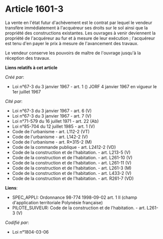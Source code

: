 # Article 1601-3

La vente en l'état futur d'achèvement est le contrat par lequel le vendeur transfère immédiatement à l'acquéreur ses droits
sur le sol ainsi que la propriété des constructions existantes. Les ouvrages à venir deviennent la propriété de l'acquéreur
au fur et à mesure de leur exécution ; l'acquéreur est tenu d'en payer le prix à mesure de l'avancement des travaux.

Le vendeur conserve les pouvoirs de maître de l'ouvrage jusqu'à la réception des travaux.

**Liens relatifs à cet article**

_Créé par_:

  - Loi n°67-3 du 3 janvier 1967 - art. 1 () JORF 4 janvier 1967 en vigueur le 1er juillet 1967

_Cité par_:

  - Loi n°67-3 du 3 janvier 1967 - art. 6 (V)
  - Loi n°67-3 du 3 janvier 1967 - art. 7 (V)
  - Loi n°71-579 du 16 juillet 1971 - art. 22 (Ab)
  - Loi n°85-704 du 12 juillet 1985 - art. 1 (V)
  - Code de l'urbanisme - art. L112-2 (VT)
  - Code de l'urbanisme - art. L142-2 (V)
  - Code de l'urbanisme - art. R*315-2 (M)
  - Code de la commande publique - art. L2412-2 (VD)
  - Code de la construction et de l'habitation. - art. L213-5 (V)
  - Code de la construction et de l'habitation. - art. L261-10 (V)
  - Code de la construction et de l'habitation. - art. L261-11 (V)
  - Code de la construction et de l'habitation. - art. L261-3 (M)
  - Code de la construction et de l'habitation. - art. L433-2 (V)
  - Code de la construction et de l'habitation. - art. R261-7 (VD)

**Liens**:

  - SPEC_APPLI: Ordonnance 98-774 1998-09-02 art. 1 II (champ d'application territoriale Polynésie française)
  - PILOTE_SUIVEUR: Code de la construction et de l'habitation. - art. L261-3 (V)

_Codifié par_:

  - Loi n°1804-03-06
